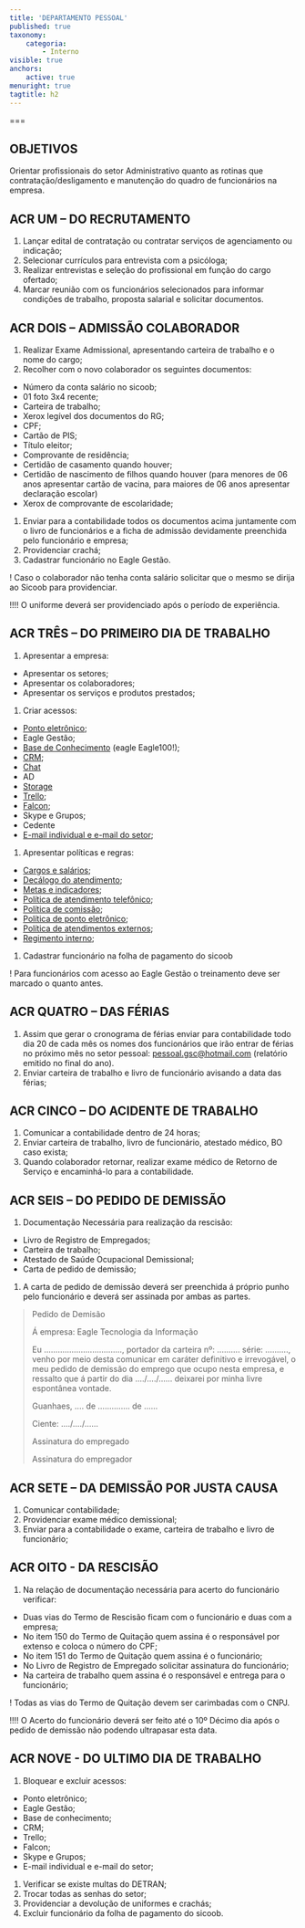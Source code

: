 ```yaml
---
title: 'DEPARTAMENTO PESSOAL'
published: true
taxonomy:
    categoria:
        - Interno
visible: true
anchors:
    active: true
menuright: true
tagtitle: h2
---
```


===

## OBJETIVOS
Orientar profissionais do setor Administrativo quanto as rotinas que contratação/desligamento e manutenção do quadro de funcionários na empresa.

## ACR UM – DO RECRUTAMENTO
1. Lançar edital de contratação ou contratar serviços de agenciamento ou indicação;
1. Selecionar currículos para entrevista com a psicóloga; 
1. Realizar entrevistas e seleção do profissional em função do cargo ofertado;
1. Marcar reunião com os funcionários selecionados para informar condições de trabalho, proposta salarial e solicitar documentos.

## ACR DOIS – ADMISSÃO COLABORADOR
1. Realizar Exame Admissional, apresentando carteira de trabalho e o nome do cargo;
1. Recolher com o novo colaborador os seguintes documentos:
- Número da conta salário no sicoob;
- 01 foto 3x4 recente;
- Carteira de trabalho;
- Xerox legível dos documentos do RG;
- CPF;
- Cartão de PIS;
- Título eleitor;
- Comprovante de residência;
- Certidão de casamento quando houver;
- Certidão de nascimento de filhos quando houver (para menores de 06 anos apresentar cartão de vacina, para maiores de 06 anos apresentar declaração escolar)
- Xerox de comprovante de escolaridade;
1. Enviar para a contabilidade todos os documentos acima juntamente com o livro de funcionários e a ficha de admissão devidamente preenchida pelo funcionário e empresa; 
1. Providenciar crachá;
1. Cadastrar funcionário no Eagle Gestão.

! Caso o colaborador não tenha conta salário solicitar que o mesmo se dirija ao Sicoob para providenciar.

!!!! O uniforme deverá ser providenciado após o período de experiência.

## ACR TRÊS – DO PRIMEIRO DIA DE TRABALHO
1. Apresentar a empresa:
- Apresentar os setores;
- Apresentar os colaboradores;
- Apresentar os serviços e produtos prestados;
1. Criar acessos:
- [Ponto eletrônico](http://eagletecnologia.3pontoweb.com.br/login/);
- Eagle Gestão;
- [Base de Conhecimento](https://ajuda.eagletecnologia.com/) (eagle Eagle100!);
- [CRM](https://eagletecnologia.crm.netsac.com.br/vtigercrm/);
- [Chat](https://app.contako.com.br)
- AD
- [Storage](192.168.1.2)
- [Trello](https://trello.com);
- [Falcon](http://www.falconfv.com);
- Skype e Grupos;
- Cedente
- [E-mail individual e e-mail do setor](webmail.eagletecnologia.com.br);
1. Apresentar políticas e regras:
- [Cargos e salários](https://ajuda.eagletecnologia.com/materiais/interno/politicas-e-regras/cargos-e-salarios);
- [Decálogo do atendimento](https://ajuda.eagletecnologia.com/materiais/interno/politicas-e-regras/decalogo-do-atendimento);
- [Metas e indicadores](https://ajuda.eagletecnologia.com/materiais/interno/politicas-e-regras/planejamento-estrategico);
- [Política de atendimento telefônico](https://ajuda.eagletecnologia.com/materiais/interno/politicas-e-regras/politica-de-atendimento-telefonico);
- [Política de comissão](https://ajuda.eagletecnologia.com/materiais/interno/politicas-e-regras/politica-de-comissao);
- [Política de ponto eletrônico](https://ajuda.eagletecnologia.com/materiais/interno/politicas-e-regras/politica-ponto-eletronico);
- [Política de atendimentos externos](https://ajuda.eagletecnologia.com/materiais/interno/politicas-e-regras/politica-de-atendimentos-externos);
- [Regimento interno](https://ajuda.eagletecnologia.com/materiais/interno/politicas-e-regras/regimento-interno);
1. Cadastrar funcionário na folha de pagamento do sicoob

! Para funcionários com acesso ao Eagle Gestão o treinamento deve ser marcado o quanto antes.

## ACR QUATRO – DAS FÉRIAS
1. Assim que gerar o cronograma de férias enviar para contabilidade todo dia 20 de cada mês os nomes dos funcionários que irão entrar de férias no próximo mês no setor pessoal: pessoal.gsc@hotmail.com (relatório emitido no final do ano).
1. Enviar carteira de trabalho e livro de funcionário avisando a data das férias;

## ACR CINCO – DO ACIDENTE DE TRABALHO
1. Comunicar a contabilidade dentro de 24 horas;
1. Enviar carteira de trabalho, livro de funcionário, atestado médico, BO caso exista;
1. Quando colaborador retornar, realizar exame médico de Retorno de Serviço e encaminhá-lo para a contabilidade.

## ACR SEIS – DO PEDIDO DE DEMISSÃO

1. Documentação Necessária para realização da rescisão:
- Livro de Registro de Empregados;
- Carteira de trabalho;
- Atestado de Saúde Ocupacional Demissional;
- Carta de pedido de demissão;
1. A carta de pedido de demissão deverá ser preenchida á próprio punho pelo funcionário e deverá ser assinada por ambas as partes.

>Pedido de Demisão
>
>Á empresa: Eagle Tecnologia da Informação
>
>Eu .................................., portador da carteira nº: .......... série: .........., venho por meio desta comunicar em caráter definitivo e irrevogável, o meu pedido de demissão do emprego que ocupo nesta empresa, e ressalto que á partir do dia ..../..../...... deixarei por minha livre espontânea vontade.
>
>Guanhaes, .... de .............. de ......
>
>Ciente: ..../..../......
>
> Assinatura do empregado
> 
>Assinatura do empregador

## ACR SETE – DA DEMISSÃO POR JUSTA CAUSA
1. Comunicar contabilidade;
1. Providenciar exame médico demissional;
1. Enviar para a contabilidade o exame, carteira de trabalho e livro de funcionário;

## ACR OITO - DA RESCISÃO
1. Na relação de documentação necessária para acerto do funcionário verificar:
- Duas vias do Termo de Rescisão ficam com o funcionário e duas com a empresa;
- No item 150 do Termo de Quitação quem assina é o responsável por extenso e coloca o número do CPF;
- No item 151 do Termo de Quitação quem assina é o funcionário;
- No Livro de Registro de Empregado solicitar assinatura do funcionário;
- Na carteira de trabalho quem assina é o responsável e entrega para o funcionário;

! Todas as vias do Termo de Quitação devem ser carimbadas com o CNPJ.

!!!! O Acerto do funcionário deverá ser feito até o 10º Décimo dia após o pedido de demissão não podendo ultrapasar esta data.

## ACR NOVE - DO ULTIMO DIA DE TRABALHO
1. Bloquear e excluir acessos:
- Ponto eletrônico;
- Eagle Gestão;
- Base de conhecimento;
- CRM;
- Trello;
- Falcon;
- Skype e Grupos;
- E-mail individual e e-mail do setor;
1. Verificar se existe multas do DETRAN;
1. Trocar todas as senhas do setor;
1. Providenciar a devolução de uniformes e crachás;
1. Excluir funcionário da folha de pagamento do sicoob.